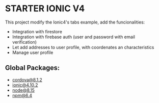 STARTER IONIC V4
==============================
This project modify the Ionic4's tabs example, add the funcionalities:
- Integration with firestore
- Integration with firebase auth (user and password with email verification)
- Let add addresses to user profile, with coordenates an characteristics
- Manage user profile


## Global Packages:
- cordova@8.1.2
- ionic@4.10.2
- node@8.15
- npm@6.4


